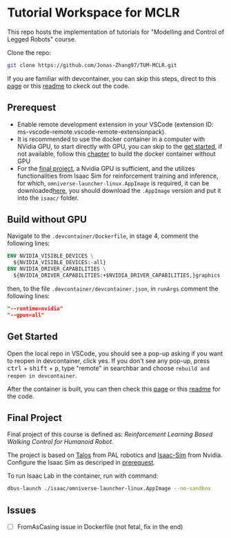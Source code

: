# Tutorial Workspace for MCLR

This repo hosts the implementation of tutorials for "Modelling and Control of Legged Robots" course.

Clone the repo:

```bash
git clone https://github.com/Jonas-Zhang97/TUM-MCLR.git
```

If you are familiar with devcontainer, you can skip this steps, direct to this [page](https://github.com/Jonas-Zhang97/TUM-MCLR/tree/master/mclr_ws/src) or this [readme](./mclr_ws/src/Readme.md) to ckeck out the code.

## Prerequest

- Enable remote development extension in your VSCode (extension ID: ms-vscode-remote.vscode-remote-extensionpack).
- It is recommended to use the docker container in a computer with NVidia GPU, to start directly with GPU, you can skip to the [get started](#get-started), if not available, follow this [chapter](#build-without-gpu) to build the docker container without GPU
- For the [final project](#final-project), a Nvidia GPU is sufficient, and the utilizes functionalities from Isaac Sim for reinforcement training and inference, for which, `omniverse-launcher-linux.AppImage` is required, it can be downloaded[here](https://www.nvidia.com/en-us/omniverse/download/), you should download the `.AppImage` version and put it into the `isaac/` folder.

## Build without GPU

Navigate to the `.devcontainer/Dockerfile`, in stage 4, comment the following lines:

```dockerfile
ENV NVIDIA_VISIBLE_DEVICES \
  ${NVIDIA_VISIBLE_DEVICES:-all}
ENV NVIDIA_DRIVER_CAPABILITIES \
  ${NVIDIA_DRIVER_CAPABILITIES:+$NVIDIA_DRIVER_CAPABILITIES,}graphics
```

then, to the file `.devcontainer/devcontainer.json`, in `runArgs` comment the following lines:

```json
"--runtime=nvidia"
"--gpus=all"
```

## Get Started

Open the local repo in VSCode, you should see a pop-up asking if you want to reopen in devcontainer, click yes. If you don't see any pop-up, press <kbd>ctrl</kbd> + <kbd>shift</kbd> + <kbd>p</kbd>, type "remote" in searchbar and choose `rebuild and reopen in devcontainer`.

After the container is built, you can then check this [page](https://github.com/Jonas-Zhang97/TUM-MCLR/tree/master/mclr_ws/src) or this [readme](./mclr_ws/src/Readme.md) for the code.

## Final Project

Final project of this course is defined as: *Reinforcement Learning Based Walking Control for Humanoid Robot*.

The project is based on [Talos](https://pal-robotics.com/robots/talos/) from PAL robotics and [Isaac-Sim](https://developer.nvidia.com/isaac/sim) from Nvidia. Configure the Isaac Sim as descriped in [prerequest](#prerequest).

To run Isaac Lab in the container, run with command:

```bash
dbus-launch ./isaac/omniverse-launcher-linux.AppImage --no-sandbox
```

## Issues

- [ ] FromAsCasing issue in Dockerfile (not fetal, fix in the end)